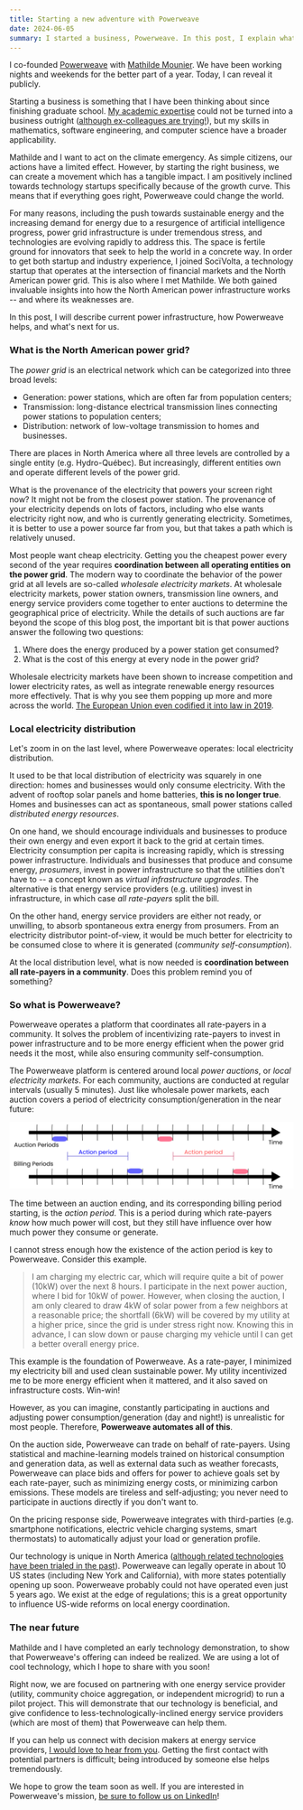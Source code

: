 ```yaml
---
title: Starting a new adventure with Powerweave
date: 2024-06-05
summary: I started a business, Powerweave. In this post, I explain what Powerweave is and why it is important to me.
---
```


I co-founded [Powerweave](https://powerweave.io) with [Mathilde Mounier](https://www.linkedin.com/in/mathilde-mounier-005320170/). We have been working nights and weekends for the better part of a year. Today, I can reveal it publicly.

Starting a business is something that I have been thinking about since finishing graduate school. [My academic expertise](/about.html) could not be turned into a business outright ([although ex-colleagues are trying!](https://www.linkedin.com/company/e-ray-scientific-inc/)), but my skills in mathematics, software engineering, and computer science have a broader applicability.

Mathilde and I want to act on the climate emergency. As simple citizens, our actions have a limited effect. However, by starting the right business, we can create a movement which has a tangible impact. I am positively inclined towards technology startups specifically because of the growth curve. This means that if everything goes right, Powerweave could change the world.

For many reasons, including the push towards sustainable energy and the increasing demand for energy due to a resurgence of artificial intelligence progress, power grid infrastructure is under tremendous stress, and technologies are evolving rapidly to address this. The space is fertile ground for innovators that seek to help the world in a concrete way. 
In order to get both startup and industry experience, I joined SocïVolta, a technology startup that operates at the intersection of financial markets and the North American power grid. This is also where I met Mathilde. We both gained invaluable insights into how the North American power infrastructure works -- and where its weaknesses are.

In this post, I will describe current power infrastructure, how Powerweave helps, and what's next for us.

### What is the North American power grid?

The *power grid* is an electrical network which can be categorized into three broad levels:

* Generation: power stations, which are often far from population centers;
* Transmission: long-distance electrical transmission lines connecting power stations to population centers;
* Distribution: network of low-voltage transmission to homes and businesses.

There are places in North America where all three levels are controlled by a single entity (e.g. Hydro-Québec). But increasingly, different entities own and operate different levels of the power grid.

What is the provenance of the electricity that powers your screen right now? It might not be from the closest power station. The provenance of your electricity depends on lots of factors, including who else wants electricity right now, and who is currently generating electricity. Sometimes, it is better to use a power source far from you, but that takes a path which is relatively unused.

Most people want cheap electricity. Getting you the cheapest power every second of the year requires **coordination between all operating entities on the power grid**. The modern way to coordinate the behavior of the power grid at all levels are so-called *wholesale electricity markets*. At wholesale electricity markets, power station owners, transmission line owners, and energy service providers come together to enter auctions to determine the geographical price of electricity. While the details of such auctions are far beyond the scope of this blog post, the important bit is that power auctions answer the following two questions:

1. Where does the energy produced by a power station get consumed?
2. What is the cost of this energy at every node in the power grid?

Wholesale electricity markets have been shown to increase competition and lower electricity rates, as well as integrate renewable energy resources more effectively. That is why you see them popping up more and more across the world. [The European Union even codified it into law in 2019](https://energy.ec.europa.eu/topics/markets-and-consumers/market-legislation/electricity-market-design_en).

### Local electricity distribution

Let's zoom in on the last level, where Powerweave operates: local electricity distribution.

It used to be that local distribution of electricity was squarely in one direction: homes and businesses would only consume electricity. With the advent of rooftop solar panels and home batteries, **this is no longer true**. Homes and businesses can act as spontaneous, small power stations called *distributed energy resources*.

On one hand, we should encourage individuals and businesses to produce their own energy and even export it back to the grid at certain times. Electricity consumption per capita is increasing rapidly, which is stressing power infrastructure. Individuals and businesses that produce and consume energy, *prosumers*, invest in power infrastructure so that the utilities don't have to -- a concept known as *virtual infrastructure upgrades*. The alternative is that energy service providers (e.g. utilities) invest in infrastructure, in which case *all rate-payers* split the bill.

On the other hand, energy service providers are either not ready, or unwilling, to absorb spontaneous extra energy from prosumers. From an electricity distributor point-of-view, it would be much better for electricity to be consumed close to where it is generated (*community self-consumption*).

At the local distribution level, what is now needed is **coordination between all rate-payers in a community**. Does this problem remind you of something?

### So what is Powerweave?

Powerweave operates a platform that coordinates all rate-payers in a community. It solves the problem of incentivizing rate-payers to invest in power infrastructure and to be more energy efficient when the power grid needs it the most, while also ensuring community self-consumption.

The Powerweave platform is centered around local *power auctions*, or *local electricity markets*. For each community, auctions are conducted at regular intervals (usually 5 minutes). Just like wholesale power markets, each auction covers a period of electricity consumption/generation in the near future:

![](/images/powerweave-launch/pw-auction-structure.png)

The time between an auction ending, and its corresponding billing period starting, is the *action period*. This is a period during which rate-payers *know* how much power will cost, but they still have influence over how much power they consume or generate.

I cannot stress enough how the existence of the action period is key to Powerweave. Consider this example. 

> I am charging my electric car, which will require quite a bit of power (10kW) over the next 8 hours. I participate in the next power auction, where I bid for 10kW of power. However, when closing the auction, I am only cleared to draw 4kW of solar power from a few neighbors at a reasonable price; the shortfall (6kW) will be covered by my utility at a higher price, since the grid is under stress right now. Knowing this in advance, I can slow down or pause charging my vehicle until I can get a better overall energy price.

This example is the foundation of Powerweave. As a rate-payer, I minimized my electricity bill and used clean sustainable power. My utility incentivized me to be more energy efficient when it mattered, and it also saved on infrastructure costs. Win-win!

However, as you can imagine, constantly participating in auctions and adjusting power consumption/generation (day and night!) is unrealistic for most people. Therefore, **Powerweave automates all of this**.

On the auction side, Powerweave can trade on behalf of rate-payers. Using statistical and machine-learning models trained on historical consumption and generation data, as well as external data such as weather forecasts, Powerweave can place bids and offers for power to achieve goals set by each rate-payer, such as minimizing energy costs, or minimizing carbon emissions. These models are tireless and self-adjusting; you never need to participate in auctions directly if you don't want to.

On the pricing response side, Powerweave integrates with third-parties (e.g. smartphone notifications, electric vehicle charging systems, smart thermostats) to automatically adjust your load or generation profile.

Our technology is unique in North America ([although related technologies have been trialed in the past](https://www.brooklyn.energy/)). Powerweave can legally operate in about 10 US states (including New York and California), with more states potentially opening up soon. Powerweave probably could not have operated even just 5 years ago. We exist at the edge of regulations; this is a great opportunity to influence US-wide reforms on local energy coordination.

### The near future

Mathilde and I have completed an early technology demonstration, to show that Powerweave's offering can indeed be realized. We are using a lot of cool technology, which I hope to share with you soon!

Right now, we are focused on partnering with one energy service provider (utility, community choice aggregation, or independent microgrid) to run a pilot project. This will demonstrate that our technology is beneficial, and give confidence to less-technologically-inclined energy service providers (which are most of them) that Powerweave can help them.

If you can help us connect with decision makers at energy service providers, [I would love to hear from you](mailto:laurent@powerweave.io). Getting the first contact with potential partners is difficult; being introduced by someone else helps tremendously.

We hope to grow the team soon as well. If you are interested in Powerweave's mission, [be sure to follow us on LinkedIn](https://www.linkedin.com/company/powerweaveinc)!